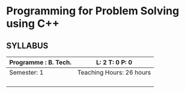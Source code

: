 # Programming for Problem Solving using C++

## SYLLABUS

|Programme : B. Tech.| **L:** 2  **T:** 0  **P:** 0|
|--------------------|-----------------------------|
|Semester: 1|Teaching Hours: 26 hours|
|||
|||
|||
|||
